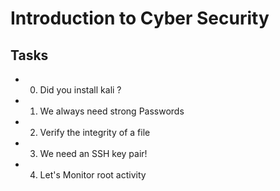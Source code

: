 # Introduction to Cyber Security

## Tasks

- 0. Did you install kali ?
- 1. We always need strong Passwords
- 2. Verify the integrity of a file
- 3. We need an SSH key pair!
- 4. Let's Monitor root activity

